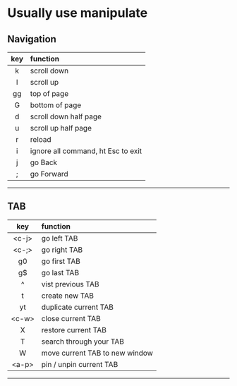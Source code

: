 # Usually use manipulate

## Navigation
| key | function                           |
|:---:|:---------------------------------- |
|  k  | scroll down                        |
|  l  | scroll up                          |
| gg  | top of page                        |
|  G  | bottom of page                     |
|  d  | scroll down half page              |
|  u  | scroll up half page                |
|  r  | reload                             |
|  i  | ignore all command, ht Esc to exit |
|  j  | go Back                            |
|  ;  | go Forward                         |

---
## TAB
|  key   | function                       |
|:------:|:------------------------------ |
| \<c-j> | go left TAB                    |
| \<c-;> | go right TAB                   |
|   g0   | go first TAB                   |
|   g$   | go last TAB                    |
|   ^    | vist previous TAB              |
|   t    | create new TAB                 |
|   yt   | duplicate current TAB          |
| \<c-w> | close current TAB              |
|   X    | restore current TAB            |
|   T    | search through your TAB        |
|   W    | move current TAB to new window |
| \<a-p> | pin / unpin current TAB        |

---



